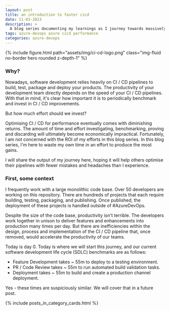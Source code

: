 ```yaml
---
layout: post
title: an introduction to faster cicd
date: 11-03-2023
description: >
  A blog series documenting my learnings as I journey towards massively optimising #AzureDevOps Pipelines.
tags: azure-devops azure cicd performance
categories: azure-devops
---
```


{% include figure.html path="assets/img/ci-cd-logo.png" class="img-fluid no-border hero rounded z-depth-1" %}

### Why?

Nowadays, software development relies heavily on CI / CD pipelines to build, test, package and deploy your products. The productivity of your development team directly depends on the speed of your CI / CD pipelines. With that in mind, it's clear how important it is to periodically benchmark and invest in CI / CD improvements.

But how much effort should we invest?

Optimising CI / CD for performance eventually comes with diminishing returns. The amount of time and effort investigating, benchmarking, proving and discarding will ultimately become economically impractical. Fortunately, I am not concerned with the ROI of my efforts in this blog series. In this blog series, I'm here to waste my own time in an effort to produce the most gains.

I will share the output of my journey here, hoping it will help others optimise their pipelines with fewer mistakes and headaches than I experience.

### First, some context

I frequently work with a large monolithic code base. Over 50 developers are working on this repository. There are hundreds of projects that each require building, testing, packaging, and publishing. Once published, the deployment of these projects is handled outside of #AzureDevOps.

Despite the size of the code base, productivity isn't terrible. The developers work together in unison to deliver features and enhancements into production many times per day. But there are inefficiencies within the design, process and implementation of the CI / CD pipeline that, once removed, would accelerate the productivity of our teams.

Today is day 0. Today is where we will start this journey, and our current software development life cycle (SDLC) benchmarks are as follows:

- Feature Development takes ~ 55m to deploy to a testing environment.
- PR / Code Review takes ~ 55m to run automated build validation tasks.
- Deployment takes ~ 55m to build and create a production channel deployment.

Yes - these times are suspiciously similar. We will cover that in a future post.

{% include posts_in_category_cards.html %}
